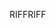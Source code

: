 <span data-ttu-id="2d3ee-101">RIFF</span><span class="sxs-lookup"><span data-stu-id="2d3ee-101">RIFF</span></span>